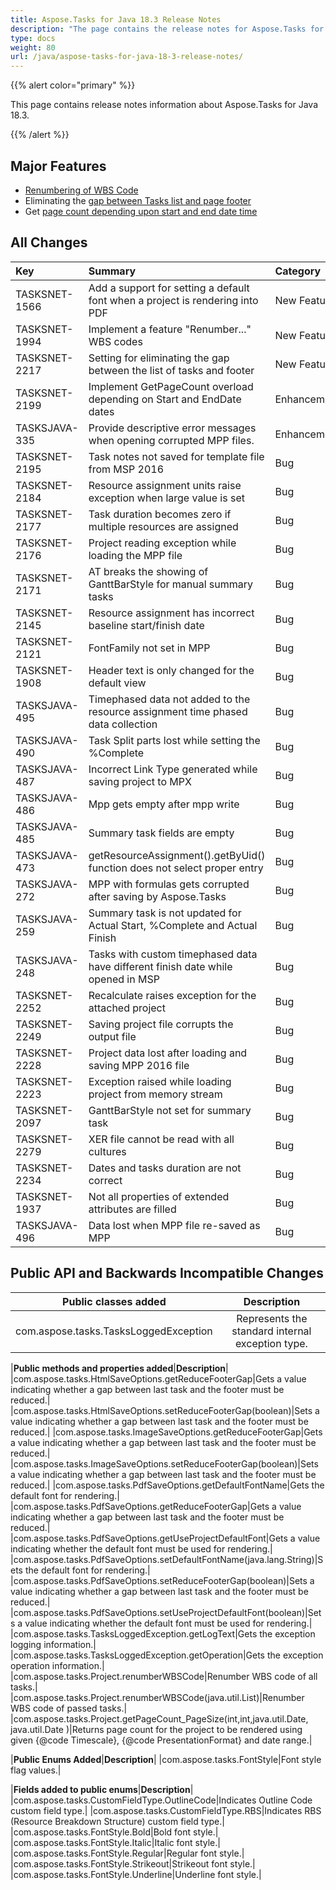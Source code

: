 ```yaml
---
title: Aspose.Tasks for Java 18.3 Release Notes
description: "The page contains the release notes for Aspose.Tasks for Java 18.3."
type: docs
weight: 80
url: /java/aspose-tasks-for-java-18-3-release-notes/
---
```


{{% alert color="primary" %}}

This page contains release notes information about Aspose.Tasks for Java 18.3.

{{% /alert %}}

## **Major Features**
- [Renumbering of WBS Code](/tasks/java/wbs-associated-with-a-task/#wbsassociatedwithatask-renumberwbscodes)
- Eliminating the [gap between Tasks list and page footer](/tasks/java/reducing-gap-between-tasks-list-and-footer/)
- Get [page count depending upon start and end date time](/tasks/java/working-with-project-pages/#workingwithprojectpages-programmingsample-getnumberofpagesbasedonstartandenddates)

## **All Changes**

|**Key**|**Summary**|**Category**|
| :- | :- | :- |
|TASKSNET-1566|Add a support for setting a default font when a project is rendering into PDF|New Feature|
|TASKSNET-1994|Implement a feature "Renumber..." WBS codes|New Feature|
|TASKSNET-2217|Setting for eliminating the gap between the list of tasks and footer|New Feature|
|TASKSNET-2199|Implement GetPageCount overload depending on Start and EndDate dates|Enhancement|
|TASKSJAVA-335|Provide descriptive error messages when opening corrupted MPP files.|Enhancement|
|TASKSNET-2195|Task notes not saved for template file from MSP 2016|Bug|
|TASKSNET-2184|Resource assignment units raise exception when large value is set|Bug|
|TASKSNET-2177|Task duration becomes zero if multiple resources are assigned|Bug|
|TASKSNET-2176|Project reading exception while loading the MPP file|Bug|
|TASKSNET-2171|AT breaks the showing of GanttBarStyle for manual summary tasks|Bug|
|TASKSNET-2145|Resource assignment has incorrect baseline start/finish date|Bug|
|TASKSNET-2121|FontFamily not set in MPP|Bug|
|TASKSNET-1908|Header text is only changed for the default view|Bug|
|TASKSJAVA-495|Timephased data not added to the resource assignment time phased data collection|Bug|
|TASKSJAVA-490|Task Split parts lost while setting the %Complete|Bug|
|TASKSJAVA-487|Incorrect Link Type generated while saving project to MPX|Bug|
|TASKSJAVA-486|Mpp gets empty after mpp write|Bug|
|TASKSJAVA-485|Summary task fields are empty|Bug|
|TASKSJAVA-473|getResourceAssignment().getByUid() function does not select proper entry|Bug|
|TASKSJAVA-272|MPP with formulas gets corrupted after saving by Aspose.Tasks|Bug|
|TASKSJAVA-259|Summary task is not updated for Actual Start, %Complete and Actual Finish|Bug|
|TASKSJAVA-248|Tasks with custom timephased data have different finish date while opened in MSP|Bug|
|TASKSNET-2252|Recalculate raises exception for the attached project|Bug|
|TASKSNET-2249|Saving project file corrupts the output file|Bug|
|TASKSNET-2228|Project data lost after loading and saving MPP 2016 file|Bug|
|TASKSNET-2223|Exception raised while loading project from memory stream|Bug|
|TASKSNET-2097|GanttBarStyle not set for summary task|Bug|
|TASKSNET-2279|XER file cannot be read with all cultures|Bug|
|TASKSNET-2234|Dates and tasks duration are not correct|Bug|
|TASKSNET-1937|Not all properties of extended attributes are filled|Bug|
|TASKSJAVA-496|Data lost when MPP file re-saved as MPP|Bug|

## **Public API and Backwards Incompatible Changes**

|**Public classes added**|**Description**|
| :-: | :-: |
|com.aspose.tasks.TasksLoggedException|Represents the standard internal exception type.|

|**Public methods and properties added**|**Description**|
|com.aspose.tasks.HtmlSaveOptions.getReduceFooterGap|Gets a value indicating whether a gap between last task and the footer must be reduced.|
|com.aspose.tasks.HtmlSaveOptions.setReduceFooterGap(boolean)|Sets a value indicating whether a gap between last task and the footer must be reduced.|
|com.aspose.tasks.ImageSaveOptions.getReduceFooterGap|Gets a value indicating whether a gap between last task and the footer must be reduced.|
|com.aspose.tasks.ImageSaveOptions.setReduceFooterGap(boolean)|Sets a value indicating whether a gap between last task and the footer must be reduced.|
|com.aspose.tasks.PdfSaveOptions.getDefaultFontName|Gets the default font for rendering.|
|com.aspose.tasks.PdfSaveOptions.getReduceFooterGap|Gets a value indicating whether a gap between last task and the footer must be reduced.|
|com.aspose.tasks.PdfSaveOptions.getUseProjectDefaultFont|Gets a value indicating whether the default font must be used for rendering.|
|com.aspose.tasks.PdfSaveOptions.setDefaultFontName(java.lang.String)|Sets the default font for rendering.|
|com.aspose.tasks.PdfSaveOptions.setReduceFooterGap(boolean)|Sets a value indicating whether a gap between last task and the footer must be reduced.|
|com.aspose.tasks.PdfSaveOptions.setUseProjectDefaultFont(boolean)|Sets a value indicating whether the default font must be used for rendering.|
|com.aspose.tasks.TasksLoggedException.getLogText|Gets the exception logging information.|
|com.aspose.tasks.TasksLoggedException.getOperation|Gets the exception operation information.|
|com.aspose.tasks.Project.renumberWBSCode|Renumber WBS code of all tasks.|
|com.aspose.tasks.Project.renumberWBSCode(java.util.List)|Renumber WBS code of passed tasks.|
|com.aspose.tasks.Project.getPageCount_PageSize(int,int,java.util.Date, java.util.Date )|Returns page count for the project to be rendered using given {@code Timescale}, {@code PresentationFormat} and date range.|

|**Public Enums Added**|**Description**|
|com.aspose.tasks.FontStyle|Font style flag values.|

|**Fields added to public enums**|**Description**|
|com.aspose.tasks.CustomFieldType.OutlineCode|Indicates Outline Code custom field type.|
|com.aspose.tasks.CustomFieldType.RBS|Indicates RBS (Resource Breakdown Structure) custom field type.|
|com.aspose.tasks.FontStyle.Bold|Bold font style.|
|com.aspose.tasks.FontStyle.Italic|Italic font style.|
|com.aspose.tasks.FontStyle.Regular|Regular font style.|
|com.aspose.tasks.FontStyle.Strikeout|Strikeout font style.|
|com.aspose.tasks.FontStyle.Underline|Underline font style.|

